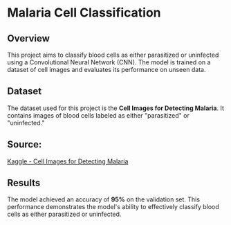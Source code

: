 # Malaria Cell Classification

## Overview

This project aims to classify blood cells as either parasitized or uninfected using a Convolutional Neural Network (CNN). The model is trained on a dataset of cell images and evaluates its performance on unseen data.

## Dataset

The dataset used for this project is the **Cell Images for Detecting Malaria**. It contains images of blood cells labeled as either "parasitized" or "uninfected."

## Source: 

[Kaggle - Cell Images for Detecting Malaria](https://www.kaggle.com/datasets/iarunava/cell-images-for-detecting-malaria)

## Results

The model achieved an accuracy of **95%** on the validation set. This performance demonstrates the model's ability to effectively classify blood cells as either parasitized or uninfected.
